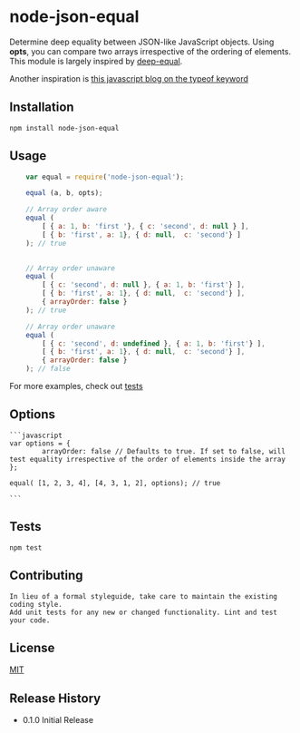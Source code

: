 node-json-equal
===============

Determine deep equality between JSON-like JavaScript objects.
Using **opts**, you can compare two arrays irrespective of the ordering of elements.
This module is largely inspired by [deep-equal](https://github.com/substack/node-deep-equal).

Another inspiration is [this javascript blog on the typeof keyword](https://javascriptweblog.wordpress.com/2011/08/08/fixing-the-javascript-typeof-operator/)

## Installation

    npm install node-json-equal

## Usage
```javascript
    var equal = require('node-json-equal');

    equal (a, b, opts);

    // Array order aware
    equal (
        [ { a: 1, b: 'first '}, { c: 'second', d: null } ],
        [ { b: 'first', a: 1}, { d: null,  c: 'second'} ]
    ); // true

   
    // Array order unaware
    equal (
        [ { c: 'second', d: null }, { a: 1, b: 'first'} ],
        [ { b: 'first', a: 1}, { d: null,  c: 'second'} ],
        { arrayOrder: false }
    ); // true

    // Array order unaware
    equal (
        [ { c: 'second', d: undefined }, { a: 1, b: 'first'} ],
        [ { b: 'first', a: 1}, { d: null,  c: 'second'} ],
        { arrayOrder: false }
    ); // false
 ```

 For more examples, check out [tests](test/index.js)

## Options

    ```javascript
    var options = {
            arrayOrder: false // Defaults to true. If set to false, will test equality irrespective of the order of elements inside the array
    };

    equal( [1, 2, 3, 4], [4, 3, 1, 2], options); // true

    ```
## Tests

    npm test

## Contributing

    In lieu of a formal styleguide, take care to maintain the existing coding style.
    Add unit tests for any new or changed functionality. Lint and test your code.

## License

[MIT](LICENSE)
 
## Release History

* 0.1.0 Initial Release

